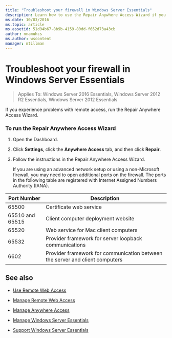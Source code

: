 ```yaml
---
title: "Troubleshoot your firewall in Windows Server Essentials"
description: Learn how to use the Repair Anywhere Access Wizard if you experience problems with remote access.
ms.date: 10/03/2016
ms.topic: article
ms.assetid: 51d94b67-8b9b-4159-80dd-f652d73a43cb
author: nnamuhcs
ms.author: wscontent
manager: mtillman
---
```


# Troubleshoot your firewall in Windows Server Essentials

>Applies To: Windows Server 2016 Essentials, Windows Server 2012 R2 Essentials, Windows Server 2012 Essentials

 If you experience problems with remote access, run the Repair Anywhere Access Wizard.

### To run the Repair Anywhere Access Wizard

1. Open the Dashboard.

2. Click **Settings**, click the **Anywhere Access** tab, and then click **Repair**.

3. Follow the instructions in the Repair Anywhere Access Wizard.

   If you are using an advanced network setup or using a non-Microsoft firewall, you may need to open additional ports on the firewall. The ports in the following table are registered with Internet Assigned Numbers Authority (IANA).

|Port Number|Description|
|-----------------|-----------------|
|65500|Certificate web service|
|65510 and 65515|Client computer deployment website|
|65520|Web service for Mac client computers|
|65532|Provider framework for server loopback communications|
|6602|Provider framework for communication between the server and client computers|

## See also

-   [Use Remote Web Access](../use/Use-Remote-Web-Access-in-Windows-Server-Essentials.md)

-   [Manage Remote Web Access](../manage/Manage-Remote-Web-Access-in-Windows-Server-Essentials.md)

-   [Manage Anywhere Access](../manage/Manage-Anywhere-Access-in-Windows-Server-Essentials.md)

-   [Manage Windows Server Essentials](../manage/Manage-Windows-Server-Essentials.md)

-   [Support Windows Server Essentials](../support/Support-Windows-Server-Essentials.md)

